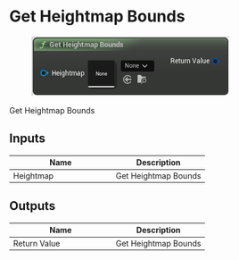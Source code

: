 # Get Heightmap Bounds

<div align="left" data-full-width="false">

<figure><img src="../../../api/Heightmap/Get_Heightmap_Bounds.png" alt=""><figcaption></figcaption></figure>

</div>

Get Heightmap Bounds

## Inputs

<table><thead><tr><th width="170">Name</th><th>Description</th></tr></thead><tbody><tr><td>Heightmap</td><td>Get Heightmap Bounds</td></tr></tbody></table>

## Outputs

<table><thead><tr><th width="170">Name</th><th>Description</th></tr></thead><tbody><tr><td>Return Value</td><td>Get Heightmap Bounds</td></tr></tbody></table>
